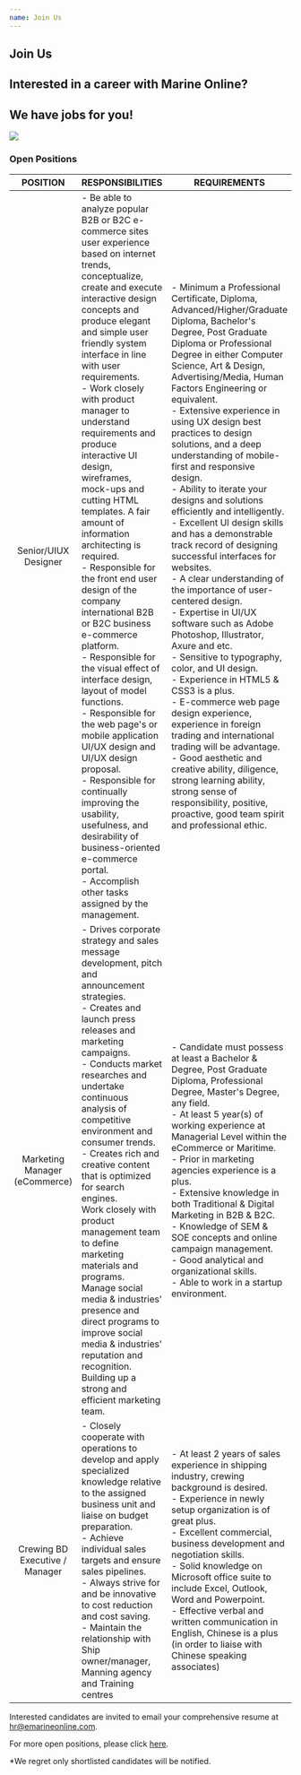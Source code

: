 ```yaml
---
name: Join Us
---
```


## Join Us

Interested in a career with **Marine Online**?
--
## We have jobs for you!

![](https://bwec-file.oss-cn-hongkong.aliyuncs.com/cms/jobs_opportunities.jpg)

### Open Positions

|POSITION|RESPONSIBILITIES|REQUIREMENTS|
|:-:|---|---|
|Senior/UIUX Designer|- Be able to analyze popular B2B or B2C e-commerce sites user experience based on internet trends, conceptualize, create and execute interactive design concepts and produce elegant and simple user friendly system interface in line with user requirements.<br>- Work closely with product manager to understand requirements and produce interactive UI design, wireframes, mock-ups and cutting HTML templates. A fair amount of information architecting is required.<br>- Responsible for the front end user design of the company international B2B or B2C business e-commerce platform.<br>- Responsible for the visual effect of interface design, layout of model functions.<br>- Responsible for the web page's or mobile application UI/UX design and UI/UX design proposal.<br>- Responsible for continually improving the usability, usefulness, and desirability of business-oriented e-commerce portal.<br>- Accomplish other tasks assigned by the management.|- Minimum a Professional Certificate, Diploma, Advanced/Higher/Graduate Diploma, Bachelor's Degree, Post Graduate Diploma or Professional Degree in either Computer Science, Art & Design, Advertising/Media, Human Factors Engineering or equivalent.<br>- Extensive experience in using UX design best practices to design solutions, and a deep understanding of mobile-first and responsive design.<br>- Ability to iterate your designs and solutions efficiently and intelligently.<br>- Excellent UI design skills and has a demonstrable track record of designing successful interfaces for websites.<br>- A clear understanding of the importance of user-centered design.<br>- Expertise in UI/UX software such as Adobe Photoshop, Illustrator, Axure and etc.<br>- Sensitive to typography, color, and UI design.<br>- Experience in HTML5 &amp; CSS3 is a plus.<br>- E-commerce web page design experience, experience in foreign trading and international trading will be advantage.<br>- Good aesthetic and creative ability, diligence, strong learning ability, strong sense of responsibility, positive, proactive, good team spirit and professional ethic.|
|Marketing Manager (eCommerce)|- Drives corporate strategy and sales message development, pitch and announcement strategies.<br>- Creates and launch press releases and marketing campaigns.<br>- Conducts market researches and undertake continuous analysis of competitive environment and consumer trends.<br>- Creates rich and creative content that is optimized for search engines.<br>Work closely with product management team to define marketing materials and programs.<br>Manage social media & industries' presence and direct programs to improve social media & industries' reputation and recognition.<br>Building up a strong and efficient marketing team.|- Candidate must possess at least a Bachelor & Degree, Post Graduate Diploma, Professional Degree, Master's Degree, any field.<br>- At least 5 year(s) of working experience at Managerial Level within the eCommerce or Maritime.<br>- Prior in marketing agencies experience is a plus.<br>- Extensive knowledge in both Traditional & Digital Marketing in B2B &amp; B2C.<br>- Knowledge of SEM &amp; SOE concepts and online campaign management.<br>- Good analytical and organizational skills.<br>- Able to work in a startup environment.|
|Crewing BD Executive / Manager|- Closely cooperate with operations to develop and apply specialized knowledge relative to the assigned business unit and liaise on budget preparation.<br>- Achieve individual sales targets and ensure sales pipelines.<br>- Always strive for and be innovative to cost reduction and cost saving.<br>- Maintain the relationship with Ship owner/manager, Manning agency and Training centres|- At least 2 years of sales experience in shipping industry, crewing background is desired.<br>- Experience in newly setup organization is of great plus.<br>- Excellent commercial, business development and negotiation skills.<br>- Solid knowledge on Microsoft office suite to include Excel, Outlook, Word and Powerpoint.<br>- Effective verbal and written communication in English, Chinese is a plus (in order to liaise with Chinese speaking associates)|

Interested candidates are invited to email your comprehensive resume at [hr@emarineonline.com](mailto:hr@emarineonline.com).

For more open positions, please click [here](https://www.jobstreet.com.sg/en/job-search/jobs-at-marine-online-pte-ltd/?ojs=15).

*We regret only shortlisted candidates will be notified.
